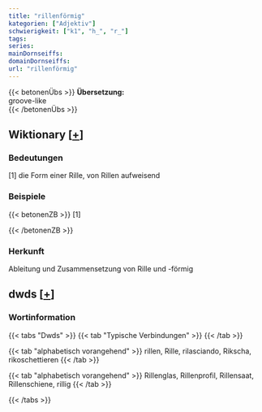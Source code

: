 ```yaml
---
title: "rillenförmig"
kategorien: ["Adjektiv"]
schwierigkeit: ["k1", "h_", "r_"]
tags:
series:
mainDornseiffs:
domainDornseiffs:
url: "rillenförmig"
---
```


{{< betonenÜbs >}}
**Übersetzung:**  
groove-like  
{{< /betonenÜbs >}}

## Wiktionary [[+](https://de.wiktionary.org/wiki/rillenförmig)]

### Bedeutungen
[1] die Form einer Rille, von Rillen aufweisend  

### Beispiele
{{< betonenZB >}}
[1]  

{{< /betonenZB >}}
### Herkunft
Ableitung und Zusammensetzung von Rille und -förmig  



## dwds [[+](https://www.dwds.de/wb/rillenförmig)]

### Wortinformation
{{< tabs "Dwds" >}}
{{< tab "Typische Verbindungen" >}}
{{< /tab >}}

{{< tab "alphabetisch vorangehend" >}}
rillen, Rille, rilasciando, Rikscha, rikoschettieren
{{< /tab >}}

{{< tab "alphabetisch vorangehend" >}}
Rillenglas, Rillenprofil, Rillensaat, Rillenschiene, rillig
{{< /tab >}}

{{< /tabs >}}

